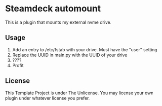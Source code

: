 # Steamdeck automount

This is a plugin that mounts my external nvme drive.

## Usage

1. Add an entry to /etc/fstab with your drive. Must have the "user" setting
2. Replace the UUID in main.py with the UUID of your drive
3. ????
4. Profit

## License

This Template Project is under The Unlicense. You may license your own plugin under whatever license you prefer.
